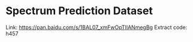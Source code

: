 # Spectrum Prediction Dataset
Link: https://pan.baidu.com/s/1BAL07_xmFwOpTIlANmegBg Extract code: h457
